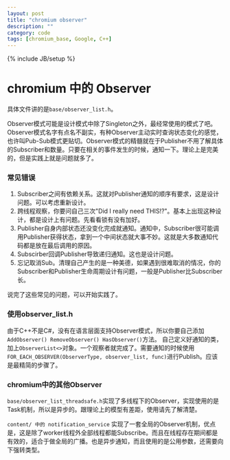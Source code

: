 ```yaml
---
layout: post
title: "chromium observer"
description: ""
category: code
tags: [chromium_base, Google, C++]
---
```

{% include JB/setup %}

chromium 中的 Observer
==
具体文件讲的是`base/observer_list.h`。

Observer模式可能是设计模式中除了Singleton之外，最经常使用的模式了吧。Observer模式名字有点名不副实，有种Observer主动实时查询状态变化的感觉，也许叫Pub-Sub模式更贴切。Observer模式的精髓就在于Publisher不用了解具体的Subscriber和数量。只要在相关的事件发生的时候，通知一下。理论上是完美的，但是实践上就是问题就多了。

### 常见错误 ###
1. Subscriber之间有依赖关系。这就对Publisher通知的顺序有要求，这是设计问题。可以考虑重新设计。
2. 跨线程观察，你要问自己三次"Did I really need THIS!?"。基本上出现这种设计，都是设计上有问题。先看看锁有没有加好。
3. Publisher自身内部状态还没变化完成就通知。通知中，Subscriber很可能调用Publisher获得状态，拿到一个中间状态就大事不妙。这就是大多数通知代码都是放在最后调用的原因。
4. Subscirber回调Publisher导致递归通知。这也是设计问题。
5. 忘记取消Sub。清理自己产生的是一种美德，如果遇到很难取消的情况，你的Subscriber和Publisher生命周期设计有问题，一般是Publisher比Subscriber长。

说完了这些常见的问题，可以开始实践了。

### 使用observer_list.h ###
由于C++不是C#，没有在语言层面支持Observer模式，所以你要自己添加`AddObserver() RemoveObserver() HasObserver()`方法。
自己定义好通知的类，加上`ObserverList<>`对象。一个观察者就完成了。需要通知的时候使用`FOR_EACH_OBSERVER(ObserverType, observer_list, func)`进行Publish。应该是最精简的步骤了。

### chromium中的其他Observer ###
`base/observer_list_threadsafe.h`实现了多线程下的Observer，实现使用的是Task机制，所以是异步的。跟理论上的模型有差距，使用请先了解清楚。

`content/ 中的 notification_service` 实现了一套全局的Observer机制，优点是，这是除了worker线程外全部线程都能Subscribe。而且在线程存在期间都是有效的，适合于做全局的广播。也是异步通知，而且使用的是公用参数，还需要向下强转类型。

